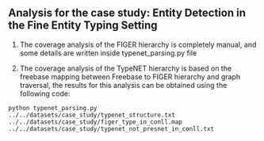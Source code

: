 ## Analysis for the case study: Entity Detection in the Fine Entity Typing Setting


1. The coverage analysis of the FIGER hierarchy is completely manual, and some details are written inside typenet_parsing.py file

2. The coverage analysis of the TypeNET hierarchy is based on the freebase mapping between Freebase to FIGER hierarchy and graph traversal, the results for this analysis can be obtained using the following code:
```
python typenet_parsing.py ../../datasets/case_study/typenet_structure.txt ../../datasets/case_study/figer_type_in_conll.map ../../datasets/case_study/typenet_not_presnet_in_conll.txt
```
